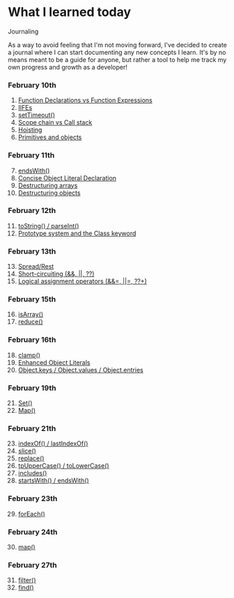 # What I learned today

Journaling

As a way to avoid feeling that I'm not moving forward, I've decided to create a journal where I can start documenting any new concepts I learn. It's by no means meant to be a guide for anyone, but rather a tool to help me track my own progress and growth as a developer!


### February 10th

1. <a href="https://github.com/someonesdev/what-I-learned-today/blob/main/02-10-2023.md#1-function-declarations-vs-function-expressions">Function Declarations vs Function Expressions</a>
2. <a href="https://github.com/someonesdev/what-I-learned-today/blob/main/02-10-2023.md#2-iifes">IIFEs</a>
3. <a href="https://github.com/someonesdev/what-I-learned-today/blob/main/02-10-2023.md#3-settimeout">setTimeout()</a>
4. <a href="https://github.com/someonesdev/what-I-learned-today/blob/main/02-10-2023.md#4-scope-chain-vs-call-stack">Scope chain vs Call stack</a>
5. <a href="https://github.com/someonesdev/what-I-learned-today/blob/main/02-10-2023.md#5-hoisting">Hoisting</a>
6. <a href="https://github.com/someonesdev/what-I-learned-today/blob/main/02-10-2023.md#6-primitives-and-objects">Primitives and objects</a>

### February 11th

7. <a href="https://github.com/someonesdev/what-I-learned-today/blob/main/02-11-2023.md">endsWith()</a>
8. <a href="https://github.com/someonesdev/what-I-learned-today/blob/main/02-11-2023.md">Concise Object Literal Declaration</a>
9. <a href="https://github.com/someonesdev/what-I-learned-today/blob/main/02-11-2023.md">Destructuring arrays</a>
10. <a href="https://github.com/someonesdev/what-I-learned-today/blob/main/02-11-2023.md">Destructuring objects</a>

### February 12th

11. <a href="https://github.com/someonesdev/what-I-learned-today/blob/main/02-12-2023.md">toString() / parseInt()</a>
12. <a href="https://github.com/someonesdev/what-I-learned-today/blob/main/02-12-2023.md">Prototype system and the Class keyword</a>

### February 13th

13. <a href="https://github.com/someonesdev/what-I-learned-today/blob/main/02-13-2023.md">Spread/Rest</a>
14. <a href="https://github.com/someonesdev/what-I-learned-today/blob/main/02-13-2023.md">Short-circuiting (&&, ||, ??)</a>
15. <a href="https://github.com/someonesdev/what-I-learned-today/blob/main/02-13-2023.md">Logical assignment operators (&&=, ||=, ??+)</a>

### February 15th

16. <a href="https://github.com/someonesdev/what-I-learned-today/blob/main/02-15-2023.md">isArray()</a>
17. <a href="https://github.com/someonesdev/what-I-learned-today/blob/main/02-15-2023.md">reduce()</a>

### February 16th

18. <a href="https://github.com/someonesdev/what-I-learned-today/blob/main/02-16-2023.md#1-clamp">clamp()</a>
19. <a href="https://github.com/someonesdev/what-I-learned-today/blob/main/02-16-2023.md#2-enhanced--object-literals">Enhanced Object Literals</a>
20. <a href="https://github.com/someonesdev/what-I-learned-today/blob/main/02-16-2023.md#3-objectkeys--objectvalues--objectentries">Object.keys / Object.values / Object.entries</a>


### February 19th

21. <a href="https://github.com/someonesdev/what-I-learned-today/blob/main/02-19-2023.md#1-set">Set()</a>
22. <a href="https://github.com/someonesdev/what-I-learned-today/blob/main/02-19-2023.md#2-map">Map()</a>

### February 21th

23. <a href="https://github.com/someonesdev/what-I-learned-today/blob/main/02-21-2023.md#1-indexof--lastindexof">indexOf() / lastIndexOf()</a>
24. <a href="https://github.com/someonesdev/what-I-learned-today/blob/main/02-21-2023.md#2-slice">slice()</a>
25. <a href="https://github.com/someonesdev/what-I-learned-today/blob/main/02-21-2023.md#3-replace">replace()</a>
26. <a href="https://github.com/someonesdev/what-I-learned-today/blob/main/02-21-2023.md#4-touppercase--tolowercase">tpUpperCase() / toLowerCase()</a>
27. <a href="https://github.com/someonesdev/what-I-learned-today/blob/main/02-21-2023.md#5-includes">includes()</a>
28. <a href="https://github.com/someonesdev/what-I-learned-today/blob/main/02-21-2023.md#6-startswith--endswith">startsWith() / endsWith()</a>

### February 23th

29. <a href="https://github.com/someonesdev/what-I-learned-today/blob/main/02-23-2023.md#1-foreach">forEach()</a>

### February 24th

30. <a href="https://github.com/someonesdev/what-I-learned-today/blob/main/02-24-2023.md#1-map">map()</a>

### February 27th

31. <a href="https://github.com/someonesdev/what-I-learned-today/blob/main/02-27-2023.md#1-filter"> filter()</a>
32. <a href="https://github.com/someonesdev/what-I-learned-today/blob/main/02-27-2023.md#2-find"> find()</a>
